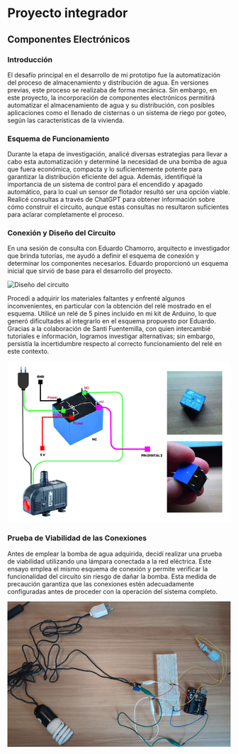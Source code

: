  # Proyecto integrador
 ## Componentes Electrónicos

### **Introducción**

El desafío principal en el desarrollo de mi prototipo fue la automatización del proceso de almacenamiento y distribución de agua. En versiones previas, este proceso se realizaba de forma mecánica. Sin embargo, en este proyecto, la incorporación de componentes electrónicos permitirá automatizar el almacenamiento de agua y su distribución, con posibles aplicaciones como el llenado de cisternas o un sistema de riego por goteo, según las características de la vivienda.

### **Esquema de Funcionamiento**

Durante la etapa de investigación, analicé diversas estrategias para llevar a cabo esta automatización y determiné la necesidad de una bomba de agua que fuera económica, compacta y lo suficientemente potente para garantizar la distribución eficiente del agua. Además, identifiqué la importancia de un sistema de control para el encendido y apagado automático, para lo cual un sensor de flotador resultó ser una opción viable. Realicé consultas a través de ChatGPT para obtener información sobre cómo construir el circuito, aunque estas consultas no resultaron suficientes para aclarar completamente el proceso.

### **Conexión y Diseño del Circuito**

En una sesión de consulta con Eduardo Chamorro, arquitecto e investigador que brinda tutorías, me ayudó a definir el esquema de conexión y determinar los componentes necesarios. Eduardo proporcionó un esquema inicial que sirvió de base para el desarrollo del proyecto.

![Diseño del circuito](../images/PI_IMG/electronicos/diseño_circuito.jpg)

Procedí a adquirir los materiales faltantes y enfrenté algunos inconvenientes, en particular con la obtención del relé mostrado en el esquema. Utilicé un relé de 5 pines incluido en mi kit de Arduino, lo que generó dificultades al integrarlo en el esquema propuesto por Eduardo. Gracias a la colaboración de Santi Fuentemilla, con quien intercambié tutoriales e información, logramos investigar alternativas; sin embargo, persistía la incertidumbre respecto al correcto funcionamiento del relé en este contexto.

![Relé alternativo](../images/PI_IMG/electronicos/rele_alternativo.jpg)


### **Prueba de Viabilidad de las Conexiones**

Antes de emplear la bomba de agua adquirida, decidí realizar una prueba de viabilidad utilizando una lámpara conectada a la red eléctrica. Este ensayo emplea el mismo esquema de conexión y permite verificar la funcionalidad del circuito sin riesgo de dañar la bomba. Esta medida de precaución garantiza que las conexiones estén adecuadamente configuradas antes de proceder con la operación del sistema completo.

![Prueba con luz](../images/PI_IMG/electronicos/03_prueba.webp)


